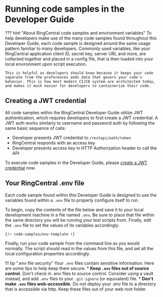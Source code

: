 # Running code samples in the Developer Guide

??? hint "About RingCentral code samples and environment variables"
    To help developers make use of the many code samples found throughout this Developer Guide, each code sample is designed around the same usage pattern familiar to many developers. Commonly used variables, like your RingCentral application client ID, secret key, server URL and more, are collected together and placed in a config file, that is then loaded into your local environment upon script execution. 
    
    This is helpful as developers should know because it keeps your code separate from the preferences ands data that govern your code's behavior. This is how most modern CI/CD system are architected today, and makes it much easier for developers to containerize their code.

## Creating a JWT credential

All code samples within the RingCentral Developer Guide utilize JWT authentication, which requires developers to first create a JWT credential. A JWT auth works similarly to username and password auth by following the same basic sequence of calls:

* Developer presents JWT credential to `/restapi/oath/token`
* RingCentral responds with an access key
* Developer presents access key in HTTP Authorization header to call the API

To execute code samples in the Developer Guide, please [create a JWT credential](../../authentication/jwt/create-jwt/) now. 

## Your RingCentral .env file

Each code sample found within this Developer Guide is designed to use the variables found within a `.env` file to properly configure itself to run. 

To begin, copy the contents of the file below and save it to your local development machine in a file named `.env`. Be sure to place that file within the same directory you will be running your test scripts from. Finally, edit the `.env` file to set the values of its variables accordingly.

```sh
{!> code-samples/env-template !} 
```

Finally, run your code sample from the command line as you would normally. The script should read in the values from this file, and set all the local configuration properties accordingly.

!!! tip ".env file security"
    Your `.env` files contain sensitive information. Here are some tips to help keep them secure. 
    * **Keep `.env` files out of source control.** Don't check in .env files to source control. Consider using a vault instead, and add `.env` files to your `.git-ignore` (or equivalent) file. 
    * **Don't make `.env` files web-accessible.** Do not deploy your .env file to a directory that is accessible via http. Keep these files out of your web root folder. 	




